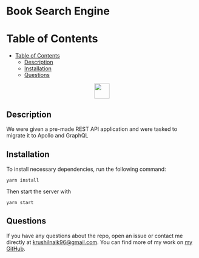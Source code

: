 # Book Search Engine

# Table of Contents

- [Table of Contents](#table-of-contents)
	- [Description](#description)
	- [Installation](#installation)
	- [Questions](#questions)

<p align="center">
	<a href="https://book-search-engine-kjn.herokuapp.com/">
		<img src="https://i.imgur.com/nT9LavM.png" height="40" />
	</a>
</p>

## Description

We were given a pre-made REST API application and were tasked to migrate it to Apollo and GraphQL

## Installation

To install necessary dependencies, run the following command:

```
yarn install
```

Then start the server with

```
yarn start
```

## Questions

If you have any questions about the repo, open an issue or contact me directly at <krushilnaik96@gmail.com>.
You can find more of my work on [my GitHub](https://github.com/krushilnaik).
